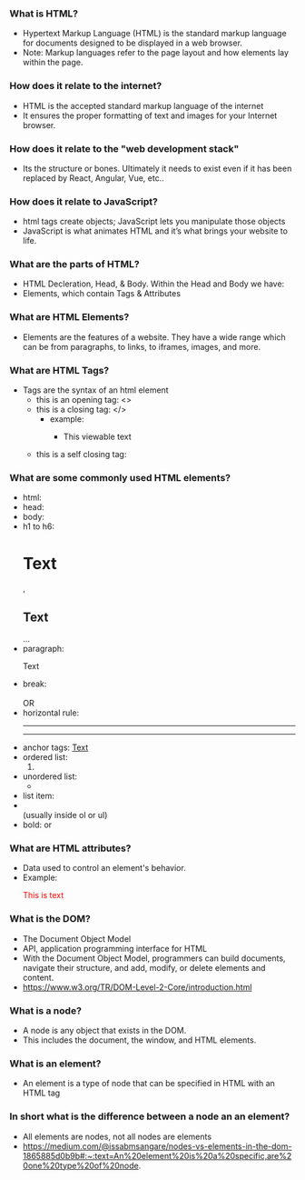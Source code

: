 ### What is HTML?
  * Hypertext Markup Language (HTML) is the standard markup language for documents designed to be displayed in a web browser.
  * Note: Markup languages refer to the page layout and how elements lay within the page.

### How does it relate to the internet?
  * HTML is the accepted standard markup language of the internet 
  * It ensures the proper formatting of text and images for your Internet browser. 

### How does it relate to the "web development stack"
  * Its the structure or bones. Ultimately it needs to exist even if it has been replaced by React, Angular, Vue, etc..

### How does it relate to JavaScript?
  * html tags create objects; JavaScript lets you manipulate those objects
  * JavaScript is what animates HTML and it’s what brings your website to life.

### What are the parts of HTML?
  * HTML Decleration, Head, & Body. Within the Head and Body we have:
  * Elements, which contain Tags & Attributes

### What are HTML Elements?
  * Elements are the features of a website. They have a wide range which can be from paragraphs, to links, to iframes, images, and more. 

### What are HTML Tags?
  * Tags are the syntax of an html element
    * this is an opening tag: <>
    * this is a closing tag: </>
      * example:
        * <p>This viewable text</p>
    * this is a self closing tag: <img href="https://static.pokemonpets.com/images/monsters-images-800-800/58-Growlithe.png" />

### What are some commonly used HTML elements?
  * html: <html></html>
  * head: <head></head>
  * body: <body></body>
  * h1 to h6: <h1>Text</h1>, <h2>Text</h2> ...
  * paragraph: <p>Text</p>
  * break: <br></br> OR <br/>
  * horizontal rule: <hr></hr> <hr/>
  * anchor tags: <a href="https://google.com">Text<a>
  * ordered list: <ol><li></li></ol>
  * unordered list: <ul><li></li></ul>
  * list item: <li></li> (usually inside ol or ul)
  * bold: <b></b> or <strong></strong>

### What are HTML attributes?
  * Data used to control an element's behavior. 
  * Example: <p style="color:red">This is text</p>

### What is the DOM?
  * The Document Object Model
  * API, application programming interface for HTML
  * With the Document Object Model, programmers can build documents, navigate their structure, and add, modify, or delete elements and content.
  * https://www.w3.org/TR/DOM-Level-2-Core/introduction.html

### What is a node?
  * A node is any object that exists in the DOM.
  * This includes the document, the window, and HTML elements.

### What is an element?
  * An element is a type of node that can be specified in HTML with an HTML tag

### In short what is the difference between a node an an element?
  * All elements are nodes, not all nodes are elements
  * https://medium.com/@issabmsangare/nodes-vs-elements-in-the-dom-1865885d0b9b#:~:text=An%20element%20is%20a%20specific,are%20one%20type%20of%20node.
